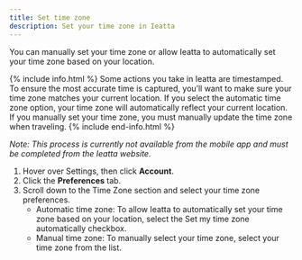 ```yaml
---
title: Set time zone
description: Set your time zone in Ieatta
---
```

<div id="ieatta-classic" markdown="1">

You can manually set your time zone or allow Ieatta to automatically set your time zone based on your location. 

{% include info.html %}
Some actions you take in Ieatta are timestamped. To ensure the most accurate time is captured, you’ll want to make sure your time zone matches your current location. If you select the automatic time zone option, your time zone will automatically reflect your current location. If you manually set your time zone, you must manually update the time zone when traveling. 
{% include end-info.html %}

*Note: This process is currently not available from the mobile app and must be completed from the Ieatta website.* 

1. Hover over Settings, then click **Account**. 
2. Click the **Preferences** tab. 
3. Scroll down to the Time Zone section and select your time zone preferences. 
   - Automatic time zone: To allow Ieatta to automatically set your time zone based on your location, select the Set my time zone automatically checkbox. 
   - Manual time zone: To manually select your time zone, select your time zone from the list. 

</div>
